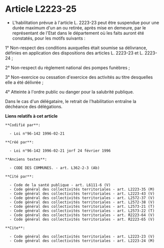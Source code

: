 # Article L2223-25

- L'habilitation prévue à l'article L. 2223-23 peut être suspendue pour une durée maximum d'un an ou retirée, après mise en
demeure, par le représentant de l'Etat dans le département où les faits auront été constatés, pour les motifs suivants :

1° Non-respect des conditions auxquelles était soumise sa délivrance, définies en application des dispositions des articles
L. 2223-23 et L. 2223-24 ;

2° Non-respect du règlement national des pompes funèbres ;

3° Non-exercice ou cessation d'exercice des activités au titre desquelles elle a été délivrée ;

4° Atteinte à l'ordre public ou danger pour la salubrité publique.

Dans le cas d'un délégataire, le retrait de l'habilitation entraîne la déchéance des délégations.

**Liens relatifs à cet article**

	**Codifié par**:

	  - Loi n°96-142 1996-02-21

	**Créé par**:

	  - Loi n°96-142 1996-02-21 jorf 24 février 1996

	**Anciens textes**:

	  - CODE DES COMMUNES. - art. L362-2-3 (Ab)

	**Cité par**:

	  - Code de la santé publique - art. L6111-6 (V)
	  - Code général des collectivités territoriales - art. L2223-35 (M)
	  - Code général des collectivités territoriales - art. L2223-43 (V)
	  - Code général des collectivités territoriales - art. L2572-37 (V)
	  - Code général des collectivités territoriales - art. L2572-38 (V)
	  - Code général des collectivités territoriales - art. L2573-21 (T)
	  - Code général des collectivités territoriales - art. L2573-22 (T)
	  - Code général des collectivités territoriales - art. R2223-64 (V)
	  - Code général des collectivités territoriales - art. R2223-65 (V)

	**Cite**:

	  - Code général des collectivités territoriales - art. L2223-23 (V)
	  - Code général des collectivités territoriales - art. L2223-24 (M)
